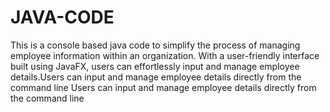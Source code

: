 # JAVA-CODE
This is a console based java code to simplify the process of managing employee information within an organization. With a user-friendly interface built using JavaFX, users can effortlessly input and manage employee details.Users can input and manage employee details directly from the command line 
Users can input and manage employee details directly from the command line
